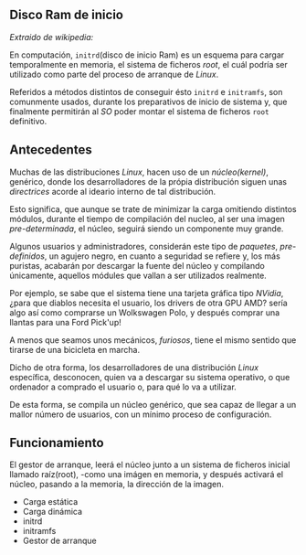 ## Disco Ram de inicio

_Extraido de wikipedia:_

En computación, `initrd`(disco de inicio Ram) es un esquema para cargar 
temporalmente en memoria, el sistema de ficheros _root_, el cuál podría ser
utilizado como parte del proceso de arranque de _Linux_. 

Referidos a métodos distintos de conseguir ésto `initrd` e `initramfs`, son
comunmente usados, durante los preparativos de inicio de sistema y, que 
finalmente permitirán al _SO_ poder montar el sistema de ficheros `root`
definitivo.

## Antecedentes
Muchas de las distribuciones _Linux_, hacen uso de un _núcleo(kernel)_, 
genérico, donde los desarrolladores de la própia distribución siguen unas
_directrices_ acorde al ideario interno de tal distribución.

Esto significa, que aunque se trate de minimizar la carga omitiendo distintos
módulos, durante el tiempo de compilación del nucleo, al ser una imagen 
_pre-determinada_, el núcleo, seguirá siendo un componente muy grande.

Algunos usuarios y administradores, considerán este tipo de _paquetes_, 
_pre-definidos_, un agujero negro, en cuanto a seguridad se refiere y, los
más puristas, acabarán por descargar la fuente del núcleo y compilando
únicamente, aquellos módules que vallan a ser utilizados realmente.

Por ejemplo, se sabe que el sistema tiene una tarjeta gráfica tipo _NVidia_,
¿para que diablos necesita el usuario, los drivers de otra GPU AMD? sería
algo así como comprarse un Wolkswagen Polo, y después comprar una llantas
para una Ford Pick'up!

A menos que seamos unos mecánicos, _furiosos_, tiene el mismo sentido que
tirarse de una bicicleta en marcha. 

Dicho de otra forma, los desarrolladores de una distribución _Linux_ 
específica, desconocen, quien va a descargar su sistema operativo, o
que ordenador a comprado el usuario o, para qué lo va a utilizar.

De esta forma, se compila un núcleo genérico, que sea capaz de llegar
a un mallor número de usuarios, con un mínimo proceso de configuración.

## Funcionamiento

El gestor de arranque, leerá el núcleo junto a un sistema de ficheros 
inicial llamado raíz(root), -como una imágen en memoria, y después activará
el núcleo, pasando a la memoria, la dirección de la imagen.

- Carga estática
- Carga dinámica
- initrd
- initramfs
- Gestor de arranque




















